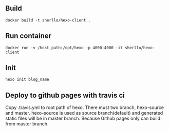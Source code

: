 ## Build
```
docker build -t sherllo/hexo-client .
```

## Run container
```
docker run -v /host_path:/opt/hexo -p 4000:4000 -it sherllo/hexo-client
```

## Init
```
hexo init blog_name
```

## Deploy to github pages with travis ci
Copy .travis.yml to root path of hexo. There must two branch, hexo-source and master.
hexo-source is used as source branch(default) and generated static files will be in master branch. Because Github pages only can build from master branch. 
